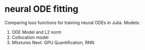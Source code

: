 # neural ODE fitting
Comparing loss functions for training neural ODEs in Julia.
Models: 
  1. ODE Model and L2 norm
  2. Collocation model
  3. Mitxtures
Next: GPU Quantification, RNN

